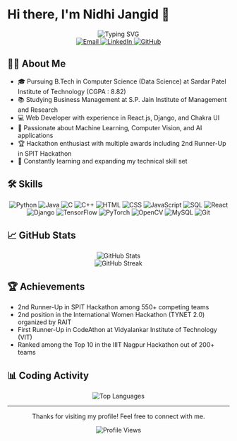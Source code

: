 # Hi there, I'm Nidhi Jangid 👋

<div align="center">
  <img src="https://readme-typing-svg.herokuapp.com?font=Fira+Code&size=25&duration=3000&pause=1000&color=6D8B74&center=true&vCenter=true&width=600&lines=Computer+Science+Student;Data+Science+Enthusiast;Web+Developer;Machine+Learning+Practitioner" alt="Typing SVG" />
</div>

<div align="center">
  <a href="mailto:jangidnidhi243@gmail.com">
    <img src="https://img.shields.io/badge/Email-D14836?style=for-the-badge&logo=gmail&logoColor=white" alt="Email" />
  </a>
  <a href="https://linkedin.com/in/nidhi-jangid-9145b625b">
    <img src="https://img.shields.io/badge/LinkedIn-0077B5?style=for-the-badge&logo=linkedin&logoColor=white" alt="LinkedIn" />
  </a>
  <a href="https://github.com/nidhijangid9">
    <img src="https://img.shields.io/badge/GitHub-100000?style=for-the-badge&logo=github&logoColor=white" alt="GitHub" />
  </a>
</div>

## 👩‍💻 About Me

- 🎓 Pursuing B.Tech in Computer Science (Data Science) at Sardar Patel Institute of Technology (CGPA : 8.82)
- 📚 Studying Business Management at S.P. Jain Institute of Management and Research
- 💻 Web Developer with experience in React.js, Django, and Chakra UI
- 🤖 Passionate about Machine Learning, Computer Vision, and AI applications
- 🏆 Hackathon enthusiast with multiple awards including 2nd Runner-Up in SPIT Hackathon
- 🌱 Constantly learning and expanding my technical skill set

## 🛠️ Skills

<div align="center">
  <img src="https://img.shields.io/badge/Python-3776AB?style=for-the-badge&logo=python&logoColor=white" alt="Python" />
  <img src="https://img.shields.io/badge/Java-ED8B00?style=for-the-badge&logo=java&logoColor=white" alt="Java" />
  <img src="https://img.shields.io/badge/C-00599C?style=for-the-badge&logo=c&logoColor=white" alt="C" />
  <img src="https://img.shields.io/badge/C%2B%2B-00599C?style=for-the-badge&logo=c%2B%2B&logoColor=white" alt="C++" />
  <img src="https://img.shields.io/badge/HTML5-E34F26?style=for-the-badge&logo=html5&logoColor=white" alt="HTML" />
  <img src="https://img.shields.io/badge/CSS3-1572B6?style=for-the-badge&logo=css3&logoColor=white" alt="CSS" />
  <img src="https://img.shields.io/badge/JavaScript-F7DF1E?style=for-the-badge&logo=javascript&logoColor=black" alt="JavaScript" />
  <img src="https://img.shields.io/badge/SQL-4479A1?style=for-the-badge&logo=mysql&logoColor=white" alt="SQL" />
  <img src="https://img.shields.io/badge/React-20232A?style=for-the-badge&logo=react&logoColor=61DAFB" alt="React" />
  <img src="https://img.shields.io/badge/Django-092E20?style=for-the-badge&logo=django&logoColor=white" alt="Django" />
  <img src="https://img.shields.io/badge/TensorFlow-FF6F00?style=for-the-badge&logo=tensorflow&logoColor=white" alt="TensorFlow" />
  <img src="https://img.shields.io/badge/PyTorch-EE4C2C?style=for-the-badge&logo=pytorch&logoColor=white" alt="PyTorch" />
  <img src="https://img.shields.io/badge/OpenCV-5C3EE8?style=for-the-badge&logo=opencv&logoColor=white" alt="OpenCV" />
  <img src="https://img.shields.io/badge/MySQL-4479A1?style=for-the-badge&logo=mysql&logoColor=white" alt="MySQL" />
  <img src="https://img.shields.io/badge/Git-F05032?style=for-the-badge&logo=git&logoColor=white" alt="Git" />
</div>

## 📈 GitHub Stats

<div align="center">
  <img src="https://github-readme-stats.vercel.app/api?username=nidhijangid9&show_icons=true&theme=vue" alt="GitHub Stats" />
</div>

<div align="center">
  <img src="https://github-readme-streak-stats.herokuapp.com/?user=nidhijangid9&theme=vue" alt="GitHub Streak" />
</div>

## 🏆 Achievements

- 2nd Runner-Up in SPIT Hackathon among 550+ competing teams
- 2nd position in the International Women Hackathon (TYNET 2.0) organized by RAIT
- First Runner-Up in CodeAthon at Vidyalankar Institute of Technology (VIT)
- Ranked among the Top 10 in the IIIT Nagpur Hackathon out of 200+ teams

## 📊 Coding Activity

<div align="center">
  <img src="https://github-readme-stats.vercel.app/api/top-langs/?username=nidhijangid9&layout=compact&theme=vue" alt="Top Languages" />
</div>

---

<div align="center">
  <p>Thanks for visiting my profile! Feel free to connect with me.</p>
  <img src="https://komarev.com/ghpvc/?username=nidhijangid9&color=green" alt="Profile Views" />
</div>
